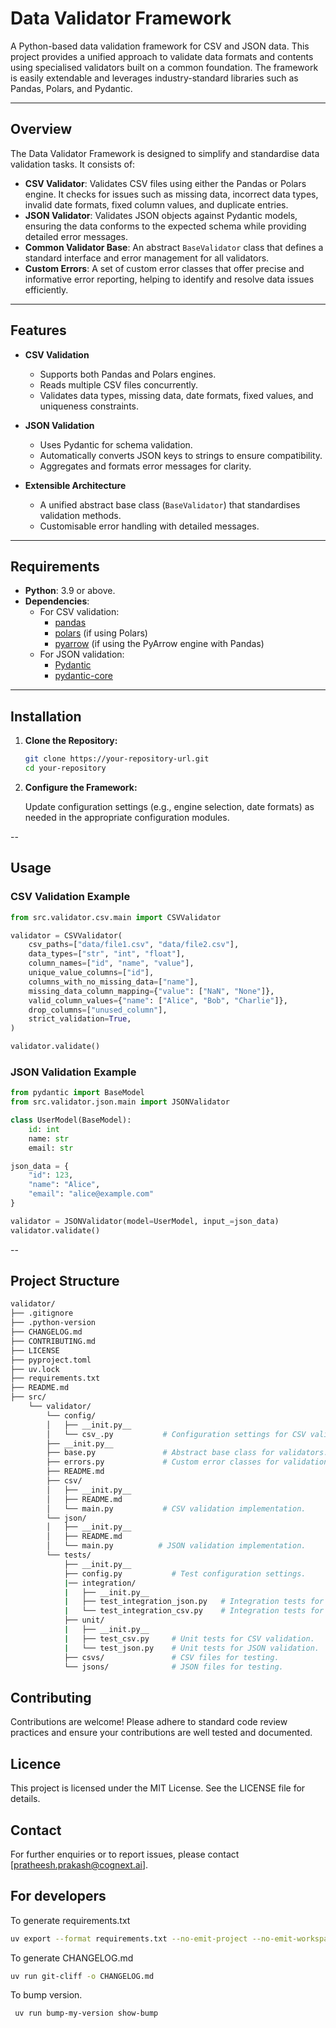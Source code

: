 # Data Validator Framework

A Python-based data validation framework for CSV and JSON data. This project provides a unified approach to validate data formats and contents using specialised validators built on a common foundation. The framework is easily extendable and leverages industry-standard libraries such as Pandas, Polars, and Pydantic.

---

## Overview

The Data Validator Framework is designed to simplify and standardise data validation tasks. It consists of:

- **CSV Validator**: Validates CSV files using either the Pandas or Polars engine. It checks for issues such as missing data, incorrect data types, invalid date formats, fixed column values, and duplicate entries.
- **JSON Validator**: Validates JSON objects against Pydantic models, ensuring the data conforms to the expected schema while providing detailed error messages.
- **Common Validator Base**: An abstract `BaseValidator` class that defines a standard interface and error management for all validators.
- **Custom Errors**: A set of custom error classes that offer precise and informative error reporting, helping to identify and resolve data issues efficiently.

---

## Features

- **CSV Validation**
  - Supports both Pandas and Polars engines.
  - Reads multiple CSV files concurrently.
  - Validates data types, missing data, date formats, fixed values, and uniqueness constraints.

- **JSON Validation**
  - Uses Pydantic for schema validation.
  - Automatically converts JSON keys to strings to ensure compatibility.
  - Aggregates and formats error messages for clarity.

- **Extensible Architecture**
  - A unified abstract base class (`BaseValidator`) that standardises validation methods.
  - Customisable error handling with detailed messages.

---

## Requirements

- **Python**: 3.9 or above.
- **Dependencies**:
  - For CSV validation:
    - [pandas](https://pandas.pydata.org/)
    - [polars](https://www.pola.rs/) (if using Polars)
    - [pyarrow](https://arrow.apache.org/) (if using the PyArrow engine with Pandas)
  - For JSON validation:
    - [Pydantic](https://pydantic-docs.helpmanual.io/)
    - [pydantic-core](https://pypi.org/project/pydantic-core/)

---

## Installation

1. **Clone the Repository:**

   ```bash
   git clone https://your-repository-url.git
   cd your-repository
2. **Configure the Framework:**

   Update configuration settings (e.g., engine selection, date formats) as needed in the appropriate configuration modules.

--

## Usage

### CSV Validation Example

```python
from src.validator.csv.main import CSVValidator

validator = CSVValidator(
    csv_paths=["data/file1.csv", "data/file2.csv"],
    data_types=["str", "int", "float"],
    column_names=["id", "name", "value"],
    unique_value_columns=["id"],
    columns_with_no_missing_data=["name"],
    missing_data_column_mapping={"value": ["NaN", "None"]},
    valid_column_values={"name": ["Alice", "Bob", "Charlie"]},
    drop_columns=["unused_column"],
    strict_validation=True,
)

validator.validate()
```

### JSON Validation Example

```python
from pydantic import BaseModel
from src.validator.json.main import JSONValidator

class UserModel(BaseModel):
    id: int
    name: str
    email: str

json_data = {
    "id": 123,
    "name": "Alice",
    "email": "alice@example.com"
}

validator = JSONValidator(model=UserModel, input_=json_data)
validator.validate()
```

--

## Project Structure

```bash
validator/
├── .gitignore
├── .python-version
├── CHANGELOG.md
├── CONTRIBUTING.md
├── LICENSE
├── pyproject.toml
├── uv.lock
├── requirements.txt
├── README.md
├── src/
    └── validator/
        └── config/
        │   ├── __init.py__
        │   └── csv_.py           # Configuration settings for CSV validation.
        ├── __init.py__
        ├── base.py               # Abstract base class for validators.
        ├── errors.py             # Custom error classes for validation.
        ├── README.md
        ├── csv/
        │   ├── __init.py__
        │   ├── README.md
        │   └── main.py           # CSV validation implementation.
        └── json/
        │   ├── __init.py__
        │   ├── README.md
        │   └── main.py          # JSON validation implementation.
        └── tests/
            ├── __init.py__
            ├── config.py           # Test configuration settings.
            |── integration/
            |   ├── __init.py__
            |   ├── test_integration_json.py   # Integration tests for JSON validation.
            |   └── test_integration_csv.py    # Integration tests for CSV validation.
            ├── unit/
            |   ├── __init.py__
            |   ├── test_csv.py     # Unit tests for CSV validation.
            |   └── test_json.py    # Unit tests for JSON validation.
            ├── csvs/               # CSV files for testing.
            └── jsons/              # JSON files for testing.
```

## Contributing

Contributions are welcome! Please adhere to standard code review practices and ensure your contributions are well tested and documented.

## Licence

This project is licensed under the MIT License. See the LICENSE file for details.

## Contact

For further enquiries or to report issues, please contact [pratheesh.prakash@cognext.ai].

## For developers

To generate requirements.txt

```bash
uv export --format requirements.txt --no-emit-project --no-emit-workspace --no-annotate --no-header --no-hashes --no-editable -o requirements.txt
```

To generate CHANGELOG.md

```bash
uv run git-cliff -o CHANGELOG.md
```

To bump version.

```bash
 uv run bump-my-version show-bump
```